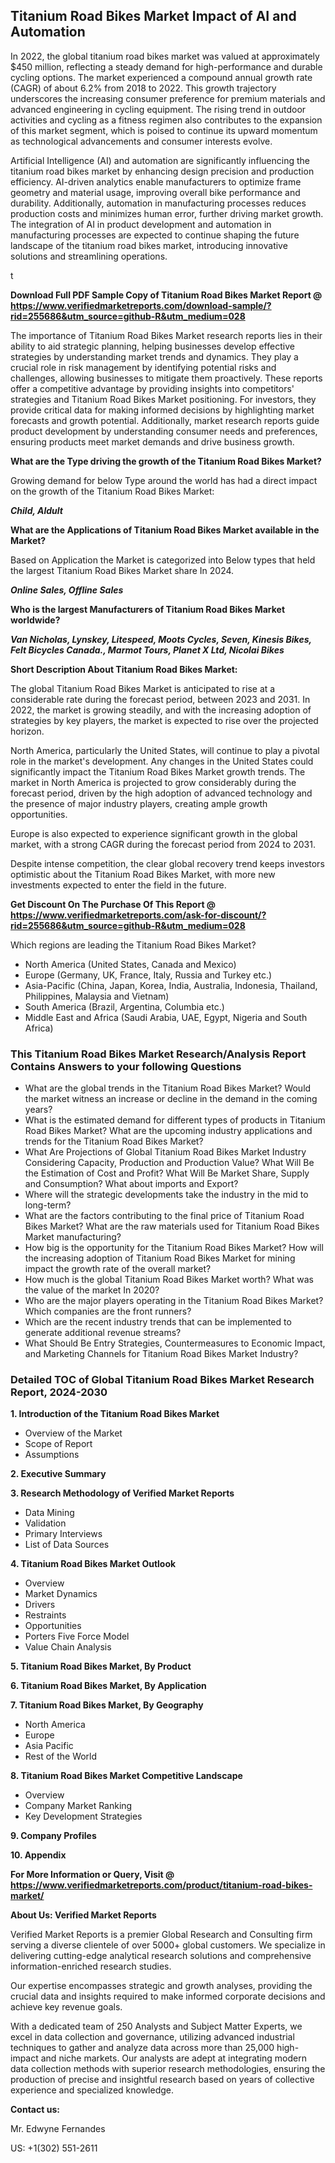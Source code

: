 <h2>Titanium Road Bikes Market Impact of AI and Automation</h2><p>In 2022, the global titanium road bikes market was valued at approximately $450 million, reflecting a steady demand for high-performance and durable cycling options. The market experienced a compound annual growth rate (CAGR) of about 6.2% from 2018 to 2022. This growth trajectory underscores the increasing consumer preference for premium materials and advanced engineering in cycling equipment. The rising trend in outdoor activities and cycling as a fitness regimen also contributes to the expansion of this market segment, which is poised to continue its upward momentum as technological advancements and consumer interests evolve.</p><p>Artificial Intelligence (AI) and automation are significantly influencing the titanium road bikes market by enhancing design precision and production efficiency. AI-driven analytics enable manufacturers to optimize frame geometry and material usage, improving overall bike performance and durability. Additionally, automation in manufacturing processes reduces production costs and minimizes human error, further driving market growth. The integration of AI in product development and automation in manufacturing processes are expected to continue shaping the future landscape of the titanium road bikes market, introducing innovative solutions and streamlining operations.</p>t</p><p id="" class=""><strong>Download Full PDF Sample Copy of Titanium Road Bikes Market Report @ <a href="https://www.verifiedmarketreports.com/download-sample/?rid=255686&utm_source=github-R&utm_medium=028" target="_blank">https://www.verifiedmarketreports.com/download-sample/?rid=255686&utm_source=github-R&utm_medium=028</a></strong></p><p>The importance of&nbsp;Titanium Road Bikes Market research reports lies in their ability to aid strategic planning, helping businesses develop effective strategies by understanding market trends and dynamics. They play a crucial role in risk management by identifying potential risks and challenges, allowing businesses to mitigate them proactively. These reports offer a competitive advantage by providing insights into competitors' strategies and Titanium Road Bikes Market positioning. For investors, they provide critical data for making informed decisions by highlighting market forecasts and growth potential. Additionally, market research reports guide product development by understanding consumer needs and preferences, ensuring products meet market demands and drive business growth.</p><p><strong>What are the&nbsp;Type driving the growth of the Titanium Road Bikes Market?</strong></p><p id="" class="">Growing demand for below Type around the world has had a direct impact on the growth of the Titanium Road Bikes Market:</p><em><strong>Child, Aldult</strong></em></p><strong>What are the&nbsp;Applications&nbsp;of Titanium Road Bikes Market available in the Market?</strong></p><p id="" class="">Based on Application the Market is categorized into Below types that held the largest Titanium Road Bikes Market share In 2024.</p><em><strong>Online Sales, Offline Sales</strong></em></p><strong>Who is the largest Manufacturers of Titanium Road Bikes Market worldwide?</strong></p><p><em><strong>Van Nicholas, Lynskey, Litespeed, Moots Cycles, Seven, Kinesis Bikes, Felt Bicycles Canada., Marmot Tours, Planet X Ltd, Nicolai Bikes</strong></em></p><p id="" class=""><strong>Short Description About Titanium Road Bikes Market:</strong></p><p>The global Titanium Road Bikes Market is anticipated to rise at a considerable rate during the forecast period, between 2023 and 2031. In 2022, the market is growing steadily, and with the increasing adoption of strategies by key players, the market is expected to rise over the projected horizon.</p><p>North America, particularly the United States, will continue to play a pivotal role in the market's development. Any changes in the United States could significantly impact the Titanium Road Bikes Market growth trends. The market in North America is projected to grow considerably during the forecast period, driven by the high adoption of advanced technology and the presence of major industry players, creating ample growth opportunities.</p><p>Europe is also expected to experience significant growth in the global market, with a strong CAGR during the forecast period from 2024 to 2031.</p><p>Despite intense competition, the clear global recovery trend keeps investors optimistic about the Titanium Road Bikes Market, with more new investments expected to enter the field in the future.</p><p id="" class=""><strong>Get Discount On The Purchase Of This Report @ <a href="https://www.verifiedmarketreports.com/ask-for-discount/?rid=255686&utm_source=github-R&utm_medium=028" target="_blank">https://www.verifiedmarketreports.com/ask-for-discount/?rid=255686&utm_source=github-R&utm_medium=028</a></strong></p>Which regions are leading the Titanium Road Bikes Market?</p><ul><li>North America (United States, Canada and Mexico)</li><li>Europe (Germany, UK, France, Italy, Russia and Turkey etc.)</li><li>Asia-Pacific (China, Japan, Korea, India, Australia, Indonesia, Thailand, Philippines, Malaysia and Vietnam)</li><li>South America (Brazil, Argentina, Columbia etc.)</li><li>Middle East and Africa (Saudi Arabia, UAE, Egypt, Nigeria and South Africa)</li></ul><h3 id="" class="">This Titanium Road Bikes Market Research/Analysis Report Contains Answers to your following Questions</h3><ul><li>What are the global trends in the Titanium Road Bikes Market? Would the market witness an increase or decline in the demand in the coming years?</li><li>What is the estimated demand for different types of products in Titanium Road Bikes Market? What are the upcoming industry applications and trends for the Titanium Road Bikes Market?</li><li>What Are Projections of Global Titanium Road Bikes Market Industry Considering Capacity, Production and Production Value? What Will Be the Estimation of Cost and Profit? What Will Be Market Share, Supply and Consumption? What about imports and Export?</li><li>Where will the strategic developments take the industry in the mid to long-term?</li><li>What are the factors contributing to the final price of Titanium Road Bikes Market? What are the raw materials used for Titanium Road Bikes Market manufacturing?</li><li>How big is the opportunity for the Titanium Road Bikes Market? How will the increasing adoption of Titanium Road Bikes Market for mining impact the growth rate of the overall market?</li><li>How much is the global Titanium Road Bikes Market worth? What was the value of the market In 2020?</li><li>Who are the major players operating in the Titanium Road Bikes Market? Which companies are the front runners?</li><li>Which are the recent industry trends that can be implemented to generate additional revenue streams?</li><li>What Should Be Entry Strategies, Countermeasures to Economic Impact, and Marketing Channels for Titanium Road Bikes Market Industry?</li></ul><h3 id="" class="">Detailed TOC of Global Titanium Road Bikes Market Research Report, 2024-2030</h3><p id="" class=""><strong>1. Introduction of the Titanium Road Bikes Market</strong></p><ul><li>Overview of the Market</li><li>Scope of Report</li><li>Assumptions</li></ul><p id="" class=""><strong>2. Executive Summary</strong></p><p id="" class=""><strong>3. Research Methodology of Verified Market Reports</strong></p><ul><li>Data Mining</li><li>Validation</li><li>Primary Interviews</li><li>List of Data Sources</li></ul><p id="" class=""><strong>4. Titanium Road Bikes Market Outlook</strong></p><ul><li>Overview</li><li>Market Dynamics</li><li>Drivers</li><li>Restraints</li><li>Opportunities</li><li>Porters Five Force Model</li><li>Value Chain Analysis</li></ul><p id="" class=""><strong>5. Titanium Road Bikes Market, By Product</strong></p><p id="" class=""><strong>6. Titanium Road Bikes Market, By Application</strong></p><p id="" class=""><strong>7. Titanium Road Bikes Market, By Geography</strong></p><ul><li>North America</li><li>Europe</li><li>Asia Pacific</li><li>Rest of the World</li></ul><p id="" class=""><strong>8. Titanium Road Bikes Market Competitive Landscape</strong></p><ul><li>Overview</li><li>Company Market Ranking</li><li>Key Development Strategies</li></ul><p id="" class=""><strong>9. Company Profiles</strong></p><p id="" class=""><strong>10. Appendix</strong></p><p id="" class=""><strong>For More Information or Query, Visit @ <a href="https://www.verifiedmarketreports.com/product/titanium-road-bikes-market/" target="_blank">https://www.verifiedmarketreports.com/product/titanium-road-bikes-market/</a></strong></p><p id="" class=""><strong>About Us: Verified Market Reports</strong></p><p id="" class="">Verified Market Reports is a premier Global Research and Consulting firm serving a diverse clientele of over 5000+ global customers. We specialize in delivering cutting-edge analytical research solutions and comprehensive information-enriched research studies.</p><p id="" class="">Our expertise encompasses strategic and growth analyses, providing the crucial data and insights required to make informed corporate decisions and achieve key revenue goals.</p><p id="" class="">With a dedicated team of 250 Analysts and Subject Matter Experts, we excel in data collection and governance, utilizing advanced industrial techniques to gather and analyze data across more than 25,000 high-impact and niche markets. Our analysts are adept at integrating modern data collection methods with superior research methodologies, ensuring the production of precise and insightful research based on years of collective experience and specialized knowledge.</p><p id="" class=""><strong>Contact us:</strong></p><p id="" class="">Mr. Edwyne Fernandes</p><p id="" class="">US: +1(302) 551-2611</p>